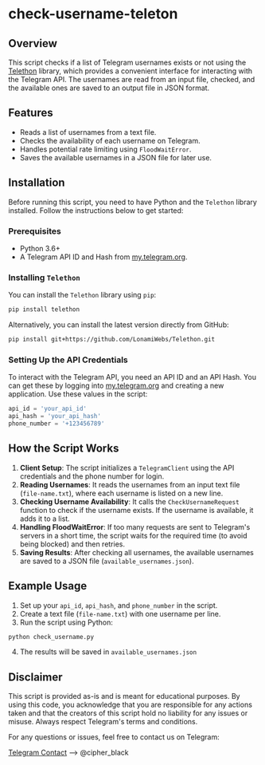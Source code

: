 # check-username-teleton

## Overview

This script checks if a list of Telegram usernames exists or not using the [Telethon](https://docs.telethon.dev/) library, which provides a convenient interface for interacting with the Telegram API. The usernames are read from an input file, checked, and the available ones are saved to an output file in JSON format.

## Features

- Reads a list of usernames from a text file.
- Checks the availability of each username on Telegram.
- Handles potential rate limiting using `FloodWaitError`.
- Saves the available usernames in a JSON file for later use.

## Installation

Before running this script, you need to have Python and the `Telethon` library installed. Follow the instructions below to get started:

### Prerequisites

- Python 3.6+
- A Telegram API ID and Hash from [my.telegram.org](https://my.telegram.org/).

### Installing `Telethon`

You can install the `Telethon` library using `pip`:

```bash
pip install telethon
```

Alternatively, you can install the latest version directly from GitHub:

```bash
pip install git+https://github.com/LonamiWebs/Telethon.git
```

### Setting Up the API Credentials

To interact with the Telegram API, you need an API ID and an API Hash. You can get these by logging into [my.telegram.org](https://my.telegram.org/) and creating a new application. Use these values in the script:

```python
api_id = 'your_api_id'
api_hash = 'your_api_hash'
phone_number = '+123456789'
```

## How the Script Works

1. **Client Setup**: The script initializes a `TelegramClient` using the API credentials and the phone number for login.
2. **Reading Usernames**: It reads the usernames from an input text file (`file-name.txt`), where each username is listed on a new line.
3. **Checking Username Availability**: It calls the `CheckUsernameRequest` function to check if the username exists. If the username is available, it adds it to a list.
4. **Handling FloodWaitError**: If too many requests are sent to Telegram's servers in a short time, the script waits for the required time (to avoid being blocked) and then retries.
5. **Saving Results**: After checking all usernames, the available usernames are saved to a JSON file (`available_usernames.json`).

## Example Usage

1. Set up your `api_id`, `api_hash`, and `phone_number` in the script.
2. Create a text file (`file-name.txt`) with one username per line.
3. Run the script using Python:

```bash
python check_username.py
```

4. The results will be saved in `available_usernames.json`

## Disclaimer

This script is provided as-is and is meant for educational purposes. By using this code, you acknowledge that you are responsible for any actions taken and that the creators of this script hold no liability for any issues or misuse. Always respect Telegram's terms and conditions.

For any questions or issues, feel free to contact us on Telegram:

[Telegram Contact](https://t.me/cipher_black) --> @cipher_black
